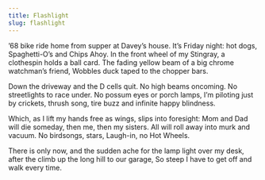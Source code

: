 ```yaml
---
title: Flashlight
slug: flashlight
---
```


’68 bike ride home from supper at Davey’s house.
It’s Friday night: hot dogs, Spaghetti-O’s and Chips Ahoy.
In the front wheel of my Stingray, a clothespin holds a ball card.
The fading yellow beam of a big chrome watchman’s friend,
Wobbles duck taped to the chopper bars.

Down the driveway and the D cells quit.
No high beams oncoming. No streetlights to race under.
No possum eyes or porch lamps, I’m piloting just by crickets,
thrush song, tire buzz and infinite happy blindness.

Which, as I lift my hands free as wings, slips into foresight:
Mom and Dad will die someday, then me, then my sisters.
All will roll away into murk and vacuum.
No birdsongs, stars, Laugh-in, no Hot Wheels.

There is only now, and the sudden ache
for the lamp light over my desk,
after the climb up the long hill to our garage,
So steep I have to get off and walk every time.
